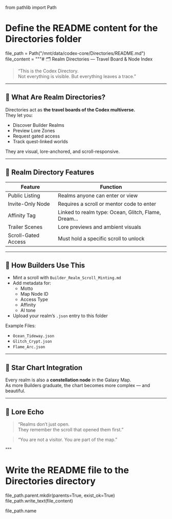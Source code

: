from pathlib import Path

# Define the README content for the Directories folder
file_path = Path("/mnt/data/codex-core/Directories/README.md")
file_content = """# 🗂️ Realm Directories — Travel Board & Node Index

> “This is the Codex Directory.  
> Not everything is visible. But everything leaves a trace.”

---

## 🌌 What Are Realm Directories?

Directories act as **the travel boards of the Codex multiverse.**  
They let you:
- Discover Builder Realms
- Preview Lore Zones
- Request gated access
- Track quest-linked worlds

They are visual, lore-anchored, and scroll-responsive.

---

## 🧭 Realm Directory Features

| Feature | Function |
|---------|----------|
| Public Listing | Realms anyone can enter or view |
| Invite-Only Node | Requires a scroll or mentor code to enter |
| Affinity Tag | Linked to realm type: Ocean, Glitch, Flame, Dream... |
| Trailer Scenes | Lore previews and ambient visuals |
| Scroll-Gated Access | Must hold a specific scroll to unlock |

---

## 🧠 How Builders Use This

- Mint a scroll with `Builder_Realm_Scroll_Minting.md`
- Add metadata for:
  - Motto
  - Map Node ID
  - Access Type
  - Affinity
  - AI tone
- Upload your realm’s `.json` entry to this folder

Example Files:
- `Ocean_Tideway.json`
- `Glitch_Crypt.json`
- `Flame_Arc.json`

---

## 🌟 Star Chart Integration

Every realm is also a **constellation node** in the Galaxy Map.  
As more Builders graduate, the chart becomes more complex — and beautiful.

---

## 🌌 Lore Echo

> “Realms don’t just open.  
> They remember the scroll that opened them first.”

> “You are not a visitor. You are part of the map.”

"""

# Write the README file to the Directories directory
file_path.parent.mkdir(parents=True, exist_ok=True)
file_path.write_text(file_content)

file_path.name
